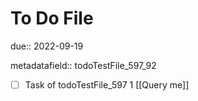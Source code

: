 # To Do File

due:: 2022-09-19

metadatafield:: todoTestFile_597_92

- [ ] Task of todoTestFile_597 1 [[Query me]]

